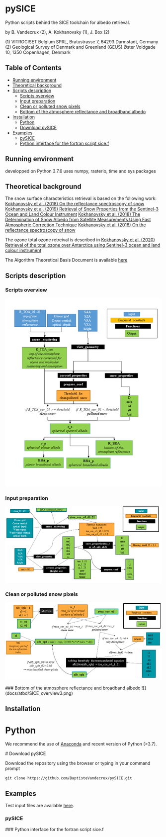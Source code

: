 # pySICE
Python scripts behind the SICE toolchain for albedo retrieval.

by  B. Vandecrux (2), A. Kokhanovsky (1), J. Box (2)

(1) VITROCISET Belgium SPRL, Bratustrasse 7, 64293 Darmstadt, Germany
(2) Geological Survey of Denmark and Greenland (GEUS)
 Øster Voldgade 10, 1350 Copenhagen, Denmark


## Table of Contents  
* [Running environment](#running-environment)  
* [Theoretical background](#theoretical-background)  
* [Scripts description](#scripts-description)  
    * [Scripts overview](#scripts-overview)  
    * [Input preparation](#input-preparation)  
    * [Clean or polluted snow pixels](#clean-or-polluted-snow-pixels)  
    * [Bottom of the atmosphere reflectance and broadband albedo](#test)  
* [Installation](#installation)  
    * [Python](#python)
    * [Download pySICE](#download)
* [Examples](#examples)  
    * [pySICE](#pytsice)
    * [Python interface for the fortran script sice.f	](#sicef)


	
## Running environment
developped on Python 3.7.6
uses numpy, rasterio, time and sys packages

## Theoretical background

The snow surface characteristics retrieval is based on the following work:
[Kokhanovsky et al. (2018) On the reflectance spectroscopy of snow](https://tc.copernicus.org/articles/12/2371/2018/)
[Kokhanovsky et al. (2019) Retrieval of Snow Properties from the Sentinel-3
Ocean and Land Colour Instrument](http://dx.doi.org/10.3390/rs11192280)
[Kokhanovsky et al. (2018) The Determination of Snow Albedo from Satellite
Measurements Using Fast Atmospheric
Correction Technique](http://dx.doi.org/10.3390/rs12020234)
[Kokhanovsky et al. (2018) On the reflectance spectroscopy of snow](https://tc.copernicus.org/articles/12/2371/2018/)

The ozone total ozone retreival is described in 
[Kokhanovsky et al. (2020) Retrieval of the total ozone over Antarctica using Sentinel-3 ocean and land colour instrument](https://doi.org/10.1016/j.jqsrt.2020.107045)

The Algorithm Theoretical Basis Document is available [here](docs/atbd/FINAL_SICE_ATBD__v3.0_MAY06_2020.pdf)

## Scripts description

### Scripts overview
![](docs/atbd/ATBD_plots1.png)

### Input preparation
![](docs/atbd/SICE_overview1.png)

### Clean or polluted snow pixels
![](docs/atbd/SICE_overview2.png)

<a name="test"/>
### Bottom of the atmosphere reflectance and broadband albedo
![](docs/atbd/SICE_overview3.png)

## Installation

# Python

We recommend the use of [Anaconda](https://www.anaconda.com/products/individual) and recent version of Python (>3.7).


<a name="download"/>
# Download pySICE

Download the repository using the browser or typing in your command prompt
```
git clone https://github.com/BaptisteVandecrux/pySICE.git
```

## Examples

Test input files are available [here](https://www.dropbox.com/s/9pb9n0k54ev3yg4/S3_test_data.zip?dl=0).

### pySICE



<a name="sicef"/>
### Python interface for the fortran script sice.f



